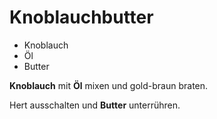 # Knoblauchbutter

* Knoblauch
* Öl
* Butter

**Knoblauch** mit **Öl** mixen und gold-braun braten. 

Hert ausschalten und **Butter** unterrühren.